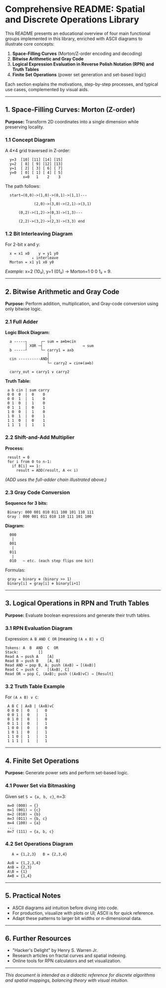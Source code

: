 # Comprehensive README: Spatial and Discrete Operations Library

This README presents an educational overview of four main functional groups implemented in this library, enriched with ASCII diagrams to illustrate core concepts:

1. **Space-Filling Curves** (Morton/Z-order encoding and decoding)
2. **Bitwise Arithmetic and Gray Code**
3. **Logical Expression Evaluation in Reverse Polish Notation (RPN) and Truth Tables**
4. **Finite Set Operations** (power set generation and set-based logic)

Each section explains the motivations, step-by-step processes, and typical use cases, complemented by visual aids.

---

## 1. Space-Filling Curves: Morton (Z-order)

**Purpose:** Transform 2D coordinates into a single dimension while preserving locality.

### 1.1 Concept Diagram

A 4×4 grid traversed in Z-order:

```
  y=3  [10] [11] [14] [15]
  y=2  [ 8] [ 9] [12] [13]
  y=1  [ 2] [ 3] [ 6] [ 7]
  y=0  [ 0] [ 1] [ 4] [ 5]
        x=0   1    2    3
```

The path follows:

```
  start→(0,0)->(1,0)->(0,1)->(1,1)---
                    |                
             (2,0)->(3,0)->(2,1)->(3,1)
                    |                
      (0,2)->(1,2)->(0,3)->(1,3)--- 
                    |                
      (2,2)->(3,2)->(2,3)->(3,3) end
```

### 1.2 Bit Interleaving Diagram

For 2-bit x and y:

```
  x = x1 x0    y = y1 y0
            ↓ interleave
  Morton = x1 y1 x0 y0
```

*Example:* x=2 (10₂), y=1 (01₂) → Morton=1 0 0 1₂ = 9.

---

## 2. Bitwise Arithmetic and Gray Code

**Purpose:** Perform addition, multiplication, and Gray-code conversion using only bitwise logic.

### 2.1 Full Adder

**Logic Block Diagram:**

```
  a -----┐      ┌─ sum = a⊕b⊕cin
         │ XOR ─┤                  → sum
  b -----┘      └─ carry1 = a∧b
                   │
  cin ----------AND┤
                   └─ carry2 = cin⊕(a⊕b)

  carry_out = carry1 ∨ carry2
```

**Truth Table:**

```
 a b cin | sum carry
 0 0  0  |  0    0
 0 0  1  |  1    0
 0 1  0  |  1    0
 0 1  1  |  0    1
 1 0  0  |  1    0
 1 0  1  |  0    1
 1 1  0  |  0    1
 1 1  1  |  1    1
```

### 2.2 Shift-and-Add Multiplier

**Process:**

```
 result = 0
 for i from 0 to n-1:
   if B[i] == 1:
     result = ADD(result, A << i)
```

*(ADD uses the full-adder chain illustrated above.)*

### 2.3 Gray Code Conversion

**Sequence for 3 bits:**

```
 Binary: 000 001 010 011 100 101 110 111
 Gray : 000 001 011 010 110 111 101 100
```

**Diagram:**

```
  000
   |
  001
   |
  011
   |
  010   — etc. (each step flips one bit)
```

Formulas:

```
 gray = binary ⊕ (binary >> 1)
 binary[i] = gray[i] ⊕ binary[i+1]
```

---

## 3. Logical Operations in RPN and Truth Tables

**Purpose:** Evaluate boolean expressions and generate their truth tables.

### 3.1 RPN Evaluation Diagram

Expression: `A B AND C OR` (meaning `(A ∧ B) ∨ C`)

```
Tokens: A  B  AND  C  OR
Stack:         []
Read A → push A    [A]
Read B → push B    [A, B]
Read AND → pop B, A; push (A∧B) → [(A∧B)]
Read C → push C    [(A∧B), C]
Read OR → pop C, (A∧B); push ((A∧B)∨C) → [Result]
```

### 3.2 Truth Table Example

For `(A ∧ B) ∨ C`:

```
 A B C | A∧B | (A∧B)∨C
 0 0 0 |  0   |   0
 0 0 1 |  0   |   1
 0 1 0 |  0   |   0
 0 1 1 |  0   |   1
 1 0 0 |  0   |   0
 1 0 1 |  0   |   1
 1 1 0 |  1   |   1
 1 1 1 |  1   |   1
```

---

## 4. Finite Set Operations

**Purpose:** Generate power sets and perform set-based logic.

### 4.1 Power Set via Bitmasking

Given set `S = {a, b, c}`, n=3:

```
 m=0 (000) → {}
 m=1 (001) → {c}
 m=2 (010) → {b}
 m=3 (011) → {b, c}
 m=4 (100) → {a}
 ...
 m=7 (111) → {a, b, c}
```

### 4.2 Set Operations Diagram

```
   A = {1,2,3}   B = {2,3,4}

 A∪B = {1,2,3,4}
 A∩B = {2,3}
 A\B = {1}
 A⊕B = {1,4}
```

---

## 5. Practical Notes

* ASCII diagrams aid intuition before diving into code.
* For production, visualize with plots or UI; ASCII is for quick reference.
* Adapt these patterns to larger bit widths or n-dimensional data.

---

## 6. Further Resources

* "Hacker's Delight" by Henry S. Warren Jr.
* Research articles on fractal curves and spatial indexing.
* Online tools for RPN calculators and set visualization.

---

*This document is intended as a didactic reference for discrete algorithms and spatial mappings, balancing theory with visual intuition.*
